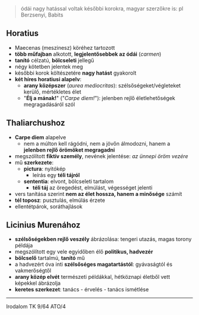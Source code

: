 > ódái nagy hatással voltak későbbi korokra, magyar szerzőkre is: pl Berzsenyi, Babits
## Horatius
- Maecenas (meszinesz) köréhez tartozott
- **több műfajban** alkotott, **legjelentősebbek az ódái** (*carmen*)
- **tanító** célzatú, **bölcseleti** jellegű
- négy kötetben jelentek meg
- későbbi korok költészetére **nagy hatást** gyakorolt
- **két híres horatiusi alapelv**:
	- **arany középszer** (*aurea mediocritas*): szélsőségeket/végleteket kerülő, mértékletes élet
	- "**Élj a mának!**" ("*Carpe diem!*"): jelenben rejlő életlehetőségek megragadásáról szól
## Thaliarchushoz
- **Carpe diem** alapelve
	- nem a múlton kell rágódni, nem a jövőn álmodozni, hanem a **jelenben rejlő örömöket megragadni**
- megszólított **fiktív személy**, nevének jelentése: *az ünnepi öröm vezére*
- mű **szerkezete**:
	- **pictura**: nyitókép
		- leírás egy **téli tájról**
	- **sententia**: elvont, bölcseleti tartalom
		- **téli táj** az öregedést, elmúlást, végességet jelenti
- vers tanítása szerint **nem az élet hossza, hanem a minősége** számít
- **tél toposz**: pusztulás, elmúlás érzete
- ellentétpárok, soráthajlások
## Licinius Murenához
- **szélsőségekben rejlő veszély** ábrázolása: tengeri utazás, magas torony példája
- megszólított egy vele egyidőben élő **politikus, hadvezér**
- **bölcselő** tartalmú, **tanító** mű
- a hadvezért óva inti **szélsőséges magatartástól**: gyávaságtól és vakmerőségtől
- **arany közép elvét** természeti példákkal, hétköznapi életből vett képekkel ábrázolja
- **keretes szerkezet**: tanács - érvelés - tanács ismétlése
---
Irodalom TK 9/64
ATO/4